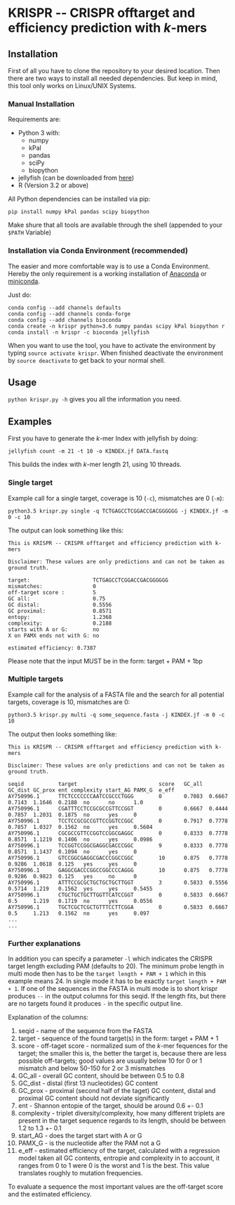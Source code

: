 # KRISPR -- CRISPR offtarget and efficiency prediction with *k*-mers

## Installation

First of all you have to clone the repository to your desired location. Then there are two ways to install all needed dependencies. But keep in mind, this tool only works on Linux/UNIX Systems.

### Manual Installation
Requirements are:
* Python 3 with:
    * numpy
    * kPal
    * pandas
    * sciPy
    * biopython
* jellyfish (can be downloaded from [here](https://github.com/gmarcais/Jellyfish))
* R (Version 3.2 or above)

All Python dependencies can be installed via pip:
```
pip install numpy kPal pandas scipy biopython
```

Make shure that all tools are available through the shell (appended to your `$PATH` Variable)

### Installation via Conda Environment (recommended)
The easier and more comfortable way is to use a Conda Environment. Hereby the only requirement is a working installation of [Anaconda](https://anaconda.org/) or [miniconda](https://conda.io/miniconda.html).

Just do:
```
conda config --add channels defaults
conda config --add channels conda-forge
conda config --add channels bioconda
conda create -n krispr python=3.6 numpy pandas scipy kPal biopython r
conda install -n krispr -c bioconda jellyfish
```
When you want to use the tool, you have to activate the environment by typing `source activate krispr`. When finished deactivate the environment by `source deactivate` to get back to your normal shell.

## Usage
`python krispr.py -h` gives you all the information you need.

## Examples

First you have to generate the *k*-mer Index with jellyfish by doing:

```
jellyfish count -m 21 -t 10 -o KINDEX.jf DATA.fastq
```

This builds the index with *k*-mer length 21, using 10 threads.

### Single target
Example call for a single target, coverage is 10 (`-c`), mismatches are 0 (`-m`):

```
python3.5 krispr.py single -q TCTGAGCCTCGGACCGACGGGGGG -j KINDEX.jf -m 0 -c 10
```

The output can look something like this:

```
This is KRISPR -- CRISPR offtarget and efficiency prediction with k-mers

Disclaimer: These values are only predictions and can not be taken as ground truth.

target:                    TCTGAGCCTCGGACCGACGGGGGG
mismatches:                0
off-target score :         5
GC all:                    0.75
GC distal:                 0.5556
GC proximal:               0.8571
entopy:                    1.2368
complexity:                0.2188
starts with A or G:        no
X on PAMX ends not with G: no

estimated efficiency: 0.7387
```

Please note that the input MUST be in the form: target + PAM + 1bp

### Multiple targets
	
Example call for the analysis of a FASTA file and the search for all potential targets, coverage is 10, mismatches are 0:

```
python3.5 krispr.py multi -q some_sequence.fasta -j KINDEX.jf -m 0 -c 10
```

The output then looks something like:

```
This is KRISPR -- CRISPR offtarget and efficiency prediction with k-mers

Disclaimer: These values are only predictions and can not be taken as ground truth.

seqid           target                          score   GC_all  GC_dist GC_prox ent complexity start_AG PAMX_G  e_eff
AY750996.1      TTCTCCCCCCCAATCCGCCCTGGG        0       0.7083  0.6667  0.7143  1.1646  0.2188  no      no      1.0
AY750996.1      CGATTTCCTCCGCGCCGTTCCGGT        0       0.6667  0.4444  0.7857  1.2031  0.1875  no      yes     0
AY750996.1      TCCTCCGCGCCGTTCCGGTCCGGC        0       0.7917  0.7778  0.7857  1.0327  0.1562  no      yes     0.5604
AY750996.1      CGCGCCGTTCCGGTCCGGCGAGGC        0       0.8333  0.7778  0.8571  1.1219  0.1406  no      yes     0.0986
AY750996.1      TCCGGTCCGGCGAGGCGACCCGGC        9       0.8333  0.7778  0.8571  1.1437  0.1094  no      yes     0
AY750996.1      GTCCGGCGAGGCGACCCGGCCGGC        10      0.875   0.7778  0.9286  1.0618  0.125   yes     yes     0
AY750996.1      GAGGCGACCCGGCCGGCCCCAGGG        10      0.875   0.7778  0.9286  0.9823  0.125   yes     no      0
AY750996.1      ATTTCCGCGCTGCTGCTGCTTGGT        3       0.5833  0.5556  0.5714  1.219   0.1562  yes     yes     0.5455
AY750996.1      CTGCTGCTGCTTGGTTCATCCGGT        0       0.5833  0.6667  0.5     1.219   0.1719  no      yes     0.0556
AY750996.1      TGCTCGCTCGCTGTTTCCTTCGGA        0       0.5833  0.6667  0.5     1.213   0.1562  no      yes     0.097
...
...
```

### Further explanations

In addition you can specify a parameter `-l` which indicates the CRISPR target length excluding PAM (defaults to 20). The minimum probe length in multi mode then has to be the `target length + PAM + 1` which in this example means 24. In single mode it has to be exactly `target length + PAM + 1`.
If one of the sequences in the FASTA in multi mode is to short krispr produces `--` in the output columns for this seqid. If the length fits, but there are no targets found it produces `-` in the specific output line.

Explanation of the columns:
1. seqid - name of the sequence from the FASTA
2. target - sequence of the found target(s) in the form: target + PAM + 1
3. score - off-taget score - normalized sum of the *k*-mer fequences for the target; the smaller this is, the better the target is, because there are less possible off-targets; good values are usually below 10 for 0 or 1 mismatch and below 50-150 for 2 or 3 mismatches
4. GC_all - overall GC content, should be between 0.5 to 0.8
5. GC_dist - distal (first 13 nucleotides) GC content
6. GC_prox - proximal (second half of the taget) GC content, distal and proximal GC content should not deviate significantly
7. ent - Shannon entopie of the target, should be around 0.6 +- 0.1
8. complexity - triplet diversity/complexity, how many different triplets are present in the target sequence regards to its length, should be between 1.2 to 1.3 +- 0.1
9. start_AG - does the target start with A or G
10. PAMX_G - is the nucleotide after the PAM not a G
11. e_eff - estimated efficiency of the target, calculated with a regression model taken all GC contents, entropie and complexity in to account, it ranges from 0 to 1 were 0 is the worst and 1 is the best. This value translates roughly to mutation frequencies.

To evaluate a sequence the most important values are the off-target score and the estimated efficiency.
